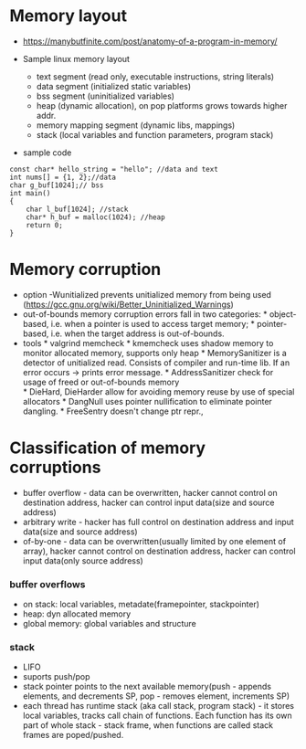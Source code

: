 # Memory layout
* https://manybutfinite.com/post/anatomy-of-a-program-in-memory/
* Sample linux memory layout
    * text segment (read only, executable instructions, string literals)
    * data segment (initialized static variables)
    * bss segment (uninitialized variables)
    * heap (dynamic allocation), on pop platforms grows towards higher addr.
    * memory mapping segment (dynamic libs, mappings)
    * stack (local variables and function parameters, program stack)
    
* sample code
```
const char* hello_string = "hello"; //data and text
int nums[] = {1, 2};//data
char g_buf[1024];// bss
int main()
{
    char l_buf[1024]; //stack
    char* h_buf = malloc(1024); //heap
    return 0;
}
```
# Memory corruption
* option -Wunitialized prevents unitialized memory from being used (https://gcc.gnu.org/wiki/Better_Uninitialized_Warnings)
* out-of-bounds memory corruption errors fall in two categories:
      * object-based, i.e. when a pointer is used to access target memory;
      * pointer-based, i.e. when the target address is out-of-bounds.
* tools
      * valgrind memcheck
      * kmemcheck uses shadow memory to monitor allocated memory, supports only heap
      * MemorySanitizer is a detector of unitialized read. Consists of compiler and run-time lib. If an error occurs -> prints error message. 
      * AddressSanitizer check for usage of freed or out-of-bounds memory  
      * DieHard, DieHarder allow for avoiding memory reuse by use of special allocators
      * DangNull uses pointer nullification to eliminate pointer dangling.
      * FreeSentry  doesn't change ptr repr., 
      
# Classification of memory corruptions
* buffer overflow - data can be overwritten, hacker cannot control on destination address, hacker can control input data(size and source address)
* arbitrary write - hacker has full control on destination address and input data(size and source address)
* of-by-one - data can be overwritten(usually limited by one element of array), hacker cannot control on destination address, hacker can control input data(only source address)
### buffer overflows
* on stack: local variables, metadate(framepointer, stackpointer)
* heap: dyn allocated memory
* global memory: global variables and structure

### stack
* LIFO
* suports push/pop
* stack pointer points to the next available memory(push - appends elements, and decrements SP, pop - removes element, increments SP)
* each thread has runtime stack (aka call stack, program stack) - it stores local variables, tracks  call chain of functions. Each function has its own part of whole stack - stack frame, when functions are called stack frames are poped/pushed.
